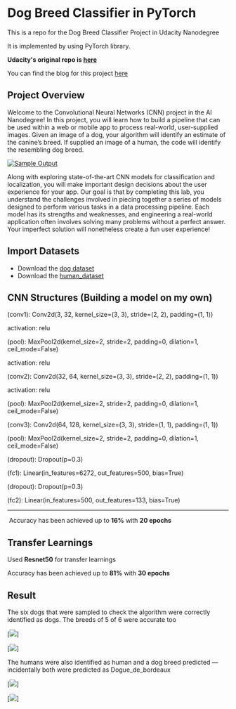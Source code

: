 # Dog Breed Classifier in PyTorch
This is a repo for the Dog Breed Classifier Project  in Udacity Nanodegree

It is implemented by using PyTorch library.

**Udacity's original repo is [here](https://github.com/udacity/deep-learning-v2-pytorch/tree/master/project-dog-classification)**

You can find the blog for this project [here](https://medium.com/@maanavshah/dog-breed-classifier-using-cnn-f480612ac27a)


## Project Overview

Welcome to the Convolutional Neural Networks (CNN) project in the AI  Nanodegree! In this project, you will learn how to build a pipeline that  can be used within a web or mobile app to process real-world,  user-supplied images.  Given an image of a dog, your algorithm will  identify an estimate of the canine’s breed.  If supplied an image of a  human, the code will identify the resembling dog breed.

[![Sample Output](https://github.com/udacity/deep-learning-v2-pytorch/raw/master/project-dog-classification/images/sample_dog_output.png)](https://github.com/udacity/deep-learning-v2-pytorch/blob/master/project-dog-classification/images/sample_dog_output.png)

Along with exploring state-of-the-art CNN models for classification  and localization, you will make important design decisions about the  user experience for your app.  Our goal is that by completing this lab,  you understand the challenges involved in piecing together a series of  models designed to perform various tasks in a data processing pipeline.   Each model has its strengths and weaknesses, and engineering a  real-world application often involves solving many problems without a  perfect answer.  Your imperfect solution will nonetheless create a fun  user experience!



## Import Datasets

* Download the [dog dataset](https://s3-us-west-1.amazonaws.com/udacity-aind/dog-project/dogImages.zip)
* Download the [human_dataset](https://s3-us-west-1.amazonaws.com/udacity-aind/dog-project/lfw.zip)



## CNN Structures (Building a model on my own)

(conv1): Conv2d(3, 32, kernel_size=(3, 3), stride=(2, 2), padding=(1, 1))

activation: relu

(pool): MaxPool2d(kernel_size=2, stride=2, padding=0, dilation=1, ceil_mode=False)

activation: relu

(conv2): Conv2d(32, 64, kernel_size=(3, 3), stride=(2, 2), padding=(1, 1))

activation: relu

(pool): MaxPool2d(kernel_size=2, stride=2, padding=0, dilation=1, ceil_mode=False)

(conv3): Conv2d(64, 128, kernel_size=(3, 3), stride=(1, 1), padding=(1, 1))

(pool): MaxPool2d(kernel_size=2, stride=2, padding=0, dilation=1, ceil_mode=False)

(dropout): Dropout(p=0.3)

(fc1): Linear(in_features=6272, out_features=500, bias=True)

(dropout): Dropout(p=0.3)

(fc2): Linear(in_features=500, out_features=133, bias=True)

-----

​	Accuracy has been achieved up to **16%** with **20 epochs**





## Transfer Learnings

Used **Resnet50** for transfer learnings



Accuracy has been achieved up to **81%** with **30 epochs**


## Result

The six dogs that were sampled to check the algorithm were correctly identified as dogs. The breeds of 5 of 6 were accurate too


[![](https://github.com/maanavshah/dog-breed-classifier/my_images/dog1.png)]

[![](https://github.com/maanavshah/dog-breed-classifier/my_images/dog2.png)]


The humans were also identified as human and a dog breed predicted — incidentally both were predicted as Dogue_de_bordeaux

[![](https://github.com/maanavshah/dog-breed-classifier/my_images/human1.png)]

[![](https://github.com/maanavshah/dog-breed-classifier/my_images/human2.png)]
